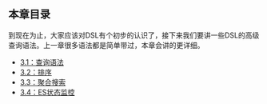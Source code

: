## 本章目录
到现在为止，大家应该对DSL有个初步的认识了，接下来我们要讲一些DSL的高级查询语法。上一章很多语法都是简单带过，本章会讲的更详细。

* [3.1：查询语法](select_grammar.md)
* [3.2：排序](rank_search.md)
* [3.3：聚合搜索](aggs_search.md)
* [3.4：ES状态监控](aggs_search.md)